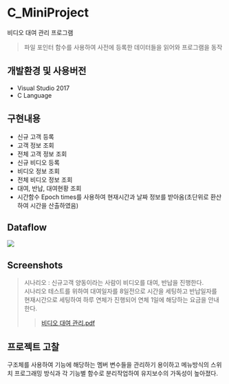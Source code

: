 # C_MiniProject
비디오 대여 관리 프로그램
> 파일 포인터 함수를 사용하여 사전에 등록한 데이터들을 읽어와 프로그램을 동작


## 개발환경 및 사용버전
- Visual Studio 2017
- C Language

## 구현내용
- 신규 고객 등록
- 고객 정보 조회
- 전체 고객 정보 조회
- 신규 비디오 등록
- 비디오 정보 조회
- 전체 비디오 정보 조회
- 대여, 반납, 대여현황 조회
- 시간함수 Epoch times를 사용하여 현재시간과 날짜 정보를 받아옴(초단위로 환산하여 시간을 산출하였음)

## Dataflow
<img src="https://user-images.githubusercontent.com/76413580/111266596-1c0bec00-866e-11eb-91ca-e15a5171377b.png"></image>

## Screenshots
> 시나리오 : 신규고객 양동이라는 사람이 비디오를 대여, 반납을 진행한다.     
>    시나리오 테스트를 위하여 대여일자를 8일전으로 시간을 세팅하고 반납일자를 현재시간으로 세팅하여 
>    하루 연체가 진행되어 연체 1일에 해당하는 요금을 안내한다. 
>>[비디오 대여 관리.pdf](https://github.com/imyanghw/C_MiniProject/files/6149102/default.pdf)

## 프로젝트 고찰
구조체를 사용하여 기능에 해당하는 멤버 변수들을 관리하기 용이하고 메뉴방식의 스위치 프로그래밍 방식과 각 기능별
함수로 분리작업하여 유지보수의 가독성이 높아졌다. 
